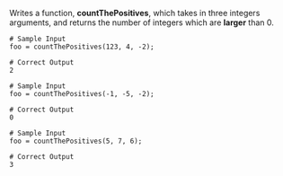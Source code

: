 Writes a function, **countThePositives**, which takes in three integers arguments, and returns the number of integers which are **larger** than 0. 


```
# Sample Input
foo = countThePositives(123, 4, -2); 

# Correct Output
2
```

```
# Sample Input
foo = countThePositives(-1, -5, -2); 

# Correct Output
0
```

```
# Sample Input
foo = countThePositives(5, 7, 6); 

# Correct Output
3
```